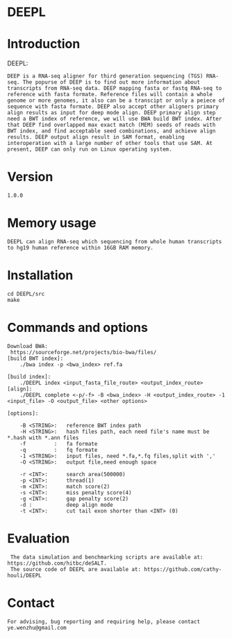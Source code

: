 # DEEPL
Introduction
============

DEEPL: 

    DEEP is a RNA-seq aligner for third generation sequencing (TGS) RNA-seq. The popurse of DEEP is to find out more information about transcripts from RNA-seq data. DEEP mapping fasta or fastq RNA-seq to reference with fasta formate. Reference files will contain a whole genome or more genomes, it also can be a transcipt or only a peiece of sequence with fasta formate. DEEP also accept other aligners primary align results as input for deep mode align. DEEP primary align step need a BWT index of reference, we will use BWA build BWT index. After that DEEP find overlapped max exact match (MEM) seeds of reads with BWT index, and find acceptable seed combinations, and achieve align results. DEEP output align result in SAM format, enabling interoperation with a large number of other tools that use SAM. At present, DEEP can only run on Linux operating system.

Version
============

    1.0.0


Memory usage
============
    
    DEEPL can align RNA-seq which sequencing from whole human transcripts to hg19 human reference within 16GB RAM memory. 

Installation
============

    cd DEEPL/src
    make

Commands and options
============

    Download BWA:
	 https://sourceforge.net/projects/bio-bwa/files/
    [build BWT index]:
        ./bwa index -p <bwa_index> ref.fa
        
    [build index]: 
        ./DEEPL index <input_fasta_file_route> <output_index_route>
    [align]: 
        ./DEEPL complete <-p/-f> -B <bwa_index> -H <output_index_route> -1 <input_file> -O <output_file> <other options>

    [options]:

        -B <STRING>:   reference BWT index path
        -H <STRING>:   hash files path, each need file's name must be *.hash with *.ann files
        -f         :   fa formate
        -q         :   fq formate
        -1 <STRING>:   input files, need *.fa,*.fq files,split with ','
        -O <STRING>:   output file,need enough space

        -r <INT>:      search area(500000)
        -p <INT>:      thread(1)
        -m <INT>:      match score(2)
        -s <INT>:      miss penalty score(4)
        -g <INT>:      gap penalty score(2)
        -d :           deep align mode
        -t <INT>:      cut tail exon shorter than <INT> (0)

Evaluation
============

     The data simulation and benchmarking scripts are available at: https://github.com/hitbc/deSALT.
     The source code of DEEPL are available at: https://github.com/cathy-houli/DEEPL

Contact
============

    For advising, bug reporting and requiring help, please contact ye.wenzhu@gmail.com

